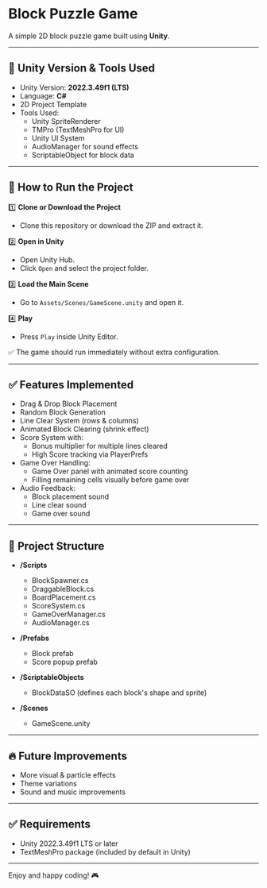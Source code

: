# Block Puzzle Game

A simple 2D block puzzle game built using **Unity**.

---

## 🔧 Unity Version & Tools Used

- Unity Version: **2022.3.49f1 (LTS)**
- Language: **C#**
- 2D Project Template
- Tools Used:
  - Unity SpriteRenderer
  - TMPro (TextMeshPro for UI)
  - Unity UI System
  - AudioManager for sound effects
  - ScriptableObject for block data

---

## 🚀 How to Run the Project

1️⃣ **Clone or Download the Project**

- Clone this repository or download the ZIP and extract it.

2️⃣ **Open in Unity**

- Open Unity Hub.
- Click `Open` and select the project folder.

3️⃣ **Load the Main Scene**

- Go to `Assets/Scenes/GameScene.unity` and open it.

4️⃣ **Play**

- Press `Play` inside Unity Editor.

✅ The game should run immediately without extra configuration.

---

## ✅ Features Implemented

- Drag & Drop Block Placement
- Random Block Generation
- Line Clear System (rows & columns)
- Animated Block Clearing (shrink effect)
- Score System with:
  - Bonus multiplier for multiple lines cleared
  - High Score tracking via PlayerPrefs
- Game Over Handling:
  - Game Over panel with animated score counting
  - Filling remaining cells visually before game over
- Audio Feedback:
  - Block placement sound
  - Line clear sound
  - Game over sound

---

## 📂 Project Structure

- **/Scripts**
  - BlockSpawner.cs
  - DraggableBlock.cs
  - BoardPlacement.cs
  - ScoreSystem.cs
  - GameOverManager.cs
  - AudioManager.cs

- **/Prefabs**
  - Block prefab
  - Score popup prefab

- **/ScriptableObjects**
  - BlockDataSO (defines each block's shape and sprite)

- **/Scenes**
  - GameScene.unity

---

## 🔥 Future Improvements

- More visual & particle effects
- Theme variations
- Sound and music improvements

---

## ✅ Requirements

- Unity 2022.3.49f1 LTS or later  
- TextMeshPro package (included by default in Unity)

---

Enjoy and happy coding! 🎮
